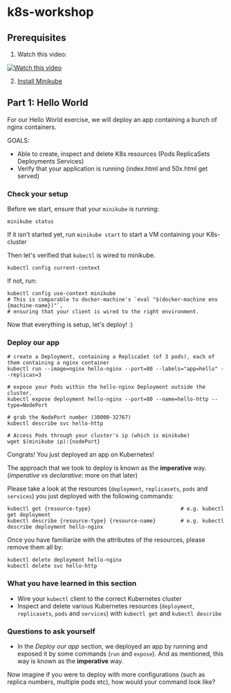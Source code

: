 # k8s-workshop


## Prerequisites
1. Watch this video:

[![Watch this video](https://encrypted-tbn0.gstatic.com/images?q=tbn:ANd9GcQmRR8k2nuUFA25p5M0NIAGPzpt_yNSduQ5gf7y7MM1LKb7jIBXqw)](https://youtu.be/PH-2FfFD2PU)

2. [Install Minikube](https://kubernetes.io/docs/tasks/tools/install-minikube/)

## Part 1: Hello World
For our Hello World exercise, we will deploy an app containing a bunch of nginx containers.

GOALS:
- Able to create, inspect and delete K8s resources (Pods ReplicaSets Deployments Services)
- Verify that your application is running (index.html and 50x.html get served)

### Check your setup
Before we start, ensure that your `minikube` is running:
```
minikube status
```

If it isn't started yet, run `minikube start` to start a VM containing your K8s-cluster

Then let's verified that `kubectl` is wired to minikube.
```
kubectl config current-context
```

If not, run:

```
kubectl config use-context minikube
# This is comparable to docker-machine's `eval "$(docker-machine env {machine-name})"`, 
# ensuring that your client is wired to the right environment.
```

Now that everything is setup, let's deploy! :)

### Deploy our app 
```
# create a Deployment, containing a ReplicaSet (of 3 pods), each of them containing a nginx container
kubectl run --image=nginx hello-nginx --port=80 --labels="app=hello" --replicas=3

# expose your Pods within the hello-nginx Deployment outside the cluster.
kubectl expose deployment hello-nginx --port=80 --name=hello-http --type=NodePort

# grab the NodePort number (30000-32767)
kubectl describe svc hello-http 

# Access Pods through your cluster's ip (which is minikube)
wget $(minikube ip):{nodePort}
```

Congrats! You just deployed an app on Kubernetes!

The approach that we took to deploy is known as the **imperative** way. (*imperative vs declarative*: more on that later)

Please take a look at the resources (`deployment`, `replicasets`, `pods` and `services`) you just deployed with the following commands:

```
kubectl get {resource-type}                             # e.g. kubectl get deployment
kubectl describe {resource-type} {resource-name}        # e.g. kubectl describe deployment hello-nginx
```

Once you have familiarize with the attributes of the resources, please remove them all by:
```
kubectl delete deployment hello-nginx
kubectl delete svc hello-http
```

### What you have learned in this section
- Wire your `kubectl` client to the correct Kubernetes cluster
- Inspect and delete various Kubernetes resources (`deployment`, `replicasets`, `pods` and `services`) with `kubectl get` and `kubectl describe`

### Questions to ask yourself
- In the *Deploy our app* section, we deployed an app by running and exposed it by some commands (`run` and `expose`). And as mentioned, this way is known as the **imperative** way. 

Now imagine if you were to deploy with more configurations (such as replica numbers, multiple pods etc), how would your command look like? 
